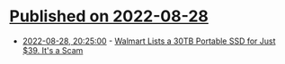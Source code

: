 # [Published on 2022-08-28](index.md)

* [2022-08-28, 20:25:00](https://hardware.slashdot.org/story/22/08/28/2021258/walmart-lists-a-30tb-portable-ssd-for-just-39-its-a-scam?utm_source=rss1.0mainlinkanon&utm_medium=feed) - [Walmart Lists a 30TB Portable SSD for Just $39. It's a Scam](https://hardware.slashdot.org/story/22/08/28/2021258/walmart-lists-a-30tb-portable-ssd-for-just-39-its-a-scam?utm_source=rss1.0mainlinkanon&utm_medium=feed)
